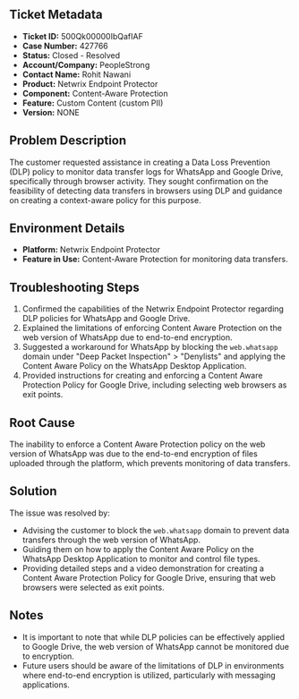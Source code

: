 ## Ticket Metadata
- **Ticket ID:** 500Qk00000IbQafIAF
- **Case Number:** 427766
- **Status:** Closed - Resolved
- **Account/Company:** PeopleStrong
- **Contact Name:** Rohit Nawani
- **Product:** Netwrix Endpoint Protector
- **Component:** Content-Aware Protection
- **Feature:** Custom Content (custom PII)
- **Version:** NONE

## Problem Description
The customer requested assistance in creating a Data Loss Prevention (DLP) policy to monitor data transfer logs for WhatsApp and Google Drive, specifically through browser activity. They sought confirmation on the feasibility of detecting data transfers in browsers using DLP and guidance on creating a context-aware policy for this purpose.

## Environment Details
- **Platform:** Netwrix Endpoint Protector
- **Feature in Use:** Content-Aware Protection for monitoring data transfers.

## Troubleshooting Steps
1. Confirmed the capabilities of the Netwrix Endpoint Protector regarding DLP policies for WhatsApp and Google Drive.
2. Explained the limitations of enforcing Content Aware Protection on the web version of WhatsApp due to end-to-end encryption.
3. Suggested a workaround for WhatsApp by blocking the `web.whatsapp` domain under "Deep Packet Inspection" > "Denylists" and applying the Content Aware Policy on the WhatsApp Desktop Application.
4. Provided instructions for creating and enforcing a Content Aware Protection Policy for Google Drive, including selecting web browsers as exit points.

## Root Cause
The inability to enforce a Content Aware Protection policy on the web version of WhatsApp was due to the end-to-end encryption of files uploaded through the platform, which prevents monitoring of data transfers.

## Solution
The issue was resolved by:
- Advising the customer to block the `web.whatsapp` domain to prevent data transfers through the web version of WhatsApp.
- Guiding them on how to apply the Content Aware Policy on the WhatsApp Desktop Application to monitor and control file types.
- Providing detailed steps and a video demonstration for creating a Content Aware Protection Policy for Google Drive, ensuring that web browsers were selected as exit points.

## Notes
- It is important to note that while DLP policies can be effectively applied to Google Drive, the web version of WhatsApp cannot be monitored due to encryption. 
- Future users should be aware of the limitations of DLP in environments where end-to-end encryption is utilized, particularly with messaging applications.